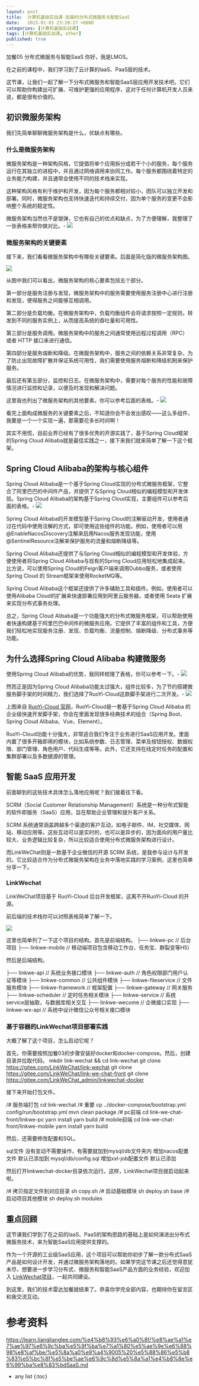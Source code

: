 ```yaml
---
layout: post
title:  计算机基础实战课-加餐05分布式微服务与智能SaaS
date:   2015-01-01 23:20:27 +0800
categories: [计算机基础实战课]
tags: [计算机基础实战课, other]
published: true
---
```




加餐05 分布式微服务与智能SaaS
你好，我是LMOS。

在之前的课程中，我们学习到了云计算的IaaS、PaaS层的技术。

这节课，让我们一起了解一下分布式微服务和智能SaaS层应用开发技术吧。它们可以帮助你构建出可扩展、可维护更强的应用程序，这对于任何计算机开发人员来说，都是很有价值的。

## 初识微服务架构

我们先简单聊聊微服务架构是什么，优缺点有哪些。

### 什么是微服务架构

微服务架构是一种架构风格，它提倡将单个应用拆分成若干个小的服务，每个服务运行在其独立的进程中，并且通过网络调用来协同工作。每个服务都围绕着特定的业务能力构建，并且通常会使用不同的技术栈来实现。

这种架构风格有利于维护和开发，因为每个服务都相对较小，团队可以独立开发和部署。同时，微服务架构也支持快速迭代和持续交付，因为单个服务的变更不会影响整个系统的稳定性。

微服务架构当然也不是银弹，它也有自己的优点和缺点，为了方便理解，我整理了一张表格来帮你做对比。- ![](https://learn.lianglianglee.com/%e4%b8%93%e6%a0%8f/%e8%ae%a1%e7%ae%97%e6%9c%ba%e5%9f%ba%e7%a1%80%e5%ae%9e%e6%88%98%e8%af%be/assets/a5b27a27cbd17eae12cba3132e18f9d4.jpg)

### 微服务架构的关键要素

接下来，我们看看微服务架构中有哪些关键要素。后面是简化版的微服务架构图。

![](https://learn.lianglianglee.com/%e4%b8%93%e6%a0%8f/%e8%ae%a1%e7%ae%97%e6%9c%ba%e5%9f%ba%e7%a1%80%e5%ae%9e%e6%88%98%e8%af%be/assets/f4771dc10e9ff54dcae40bd47dbe4566.jpg)

从图中我们可以看出，微服务架构的核心要素包括五个部分。

第一部分是服务注册与发现，微服务架构中的服务需要使用服务注册中心进行注册和发现，使得服务之间能够互相调用。

第二部分是负载均衡。在微服务架构中，负载均衡组件会将请求按照一定规则，转发到不同的服务实例上，从而提高系统的吞吐量和可用性。

第三部分是服务调用。微服务架构中的服务之间通常使用远程过程调用（RPC）或者 HTTP 接口来进行通信。

第四部分是服务熔断和降级。在微服务架构中，服务之间的依赖关系非常复杂，为了防止出现故障扩散并保证系统可用性，我们需要使用服务熔断和降级机制来保护服务。

最后还有第五部分，监控和日志。在微服务架构中，需要对每个服务的性能和故障情况进行监控和记录，以便及时发现和解决问题。

这里我也列出了微服务架构的其他要素，你可以参考后面的表格。- ![](https://learn.lianglianglee.com/%e4%b8%93%e6%a0%8f/%e8%ae%a1%e7%ae%97%e6%9c%ba%e5%9f%ba%e7%a1%80%e5%ae%9e%e6%88%98%e8%af%be/assets/d3ea66eebfeb6924fb3cfc8d85f6f5c4.jpg)

看完上面构成微服务的关键要素之后，不知道你会不会发出感叹——这么多组件，我要是一个一个实现一遍，那需要花多长时间啊！

其实不用慌，目前业界已经有了很多优秀的开源实践了，基于Spring Cloud框架的Spring Cloud Alibaba就是最佳实践之一，接下来我们就来简单了解一下这个框架。

## Spring Cloud Alibaba的架构与核心组件

Spring Cloud Alibaba是一个基于Spring Cloud实现的分布式微服务框架，它整合了阿里巴巴的中间件产品，并提供了与Spring Cloud相似的编程模型和开发体验。Spring Cloud Alibaba的架构基于Spring Cloud实现，主要组件可以参考后面的表格。- ![](https://learn.lianglianglee.com/%e4%b8%93%e6%a0%8f/%e8%ae%a1%e7%ae%97%e6%9c%ba%e5%9f%ba%e7%a1%80%e5%ae%9e%e6%88%98%e8%af%be/assets/8317bff45ce57f0637793592eyy30078.jpg)

Spring Cloud Alibaba的开发模型基于Spring Cloud的注解驱动开发，使用者通过在代码中使用注解的方式，即可使用这些组件的功能。例如，使用者可以用@EnableNacosDiscovery注解来启用Nacos服务发现功能，使用@SentinelResource注解来保护服务的流量和熔断降级等。

Spring Cloud Alibaba还提供了与Spring Cloud相似的编程模型和开发体验，方便使用者将Spring Cloud Alibaba与现有的Spring Cloud应用轻松地集成起来。比方说，可以使用Spring Cloud的Feign客户端来调用Dubbo服务，或者使用Spring Cloud 的 Stream框架来使用RocketMQ等。

Spring Cloud Alibaba这个框架还提供了许多辅助工具和插件。例如，使用者可以使用Alibaba Cloud的扩展来快速部署应用到阿里云服务器，或者使用 Seata 扩展来实现分布式事务处理。

总之，Spring Cloud Alibaba是一个功能强大的分布式微服务框架，可以帮助使用者快速构建基于阿里巴巴中间件的微服务应用。它提供了丰富的组件和工具，方便我们轻松地实现服务注册、发现、负载均衡、流量控制、熔断降级、分布式事务等功能。

## 为什么选择Spring Cloud Alibaba 构建微服务

使用Spring Cloud Alibaba的优势，我同样梳理了表格，你可以参考一下。- ![](https://learn.lianglianglee.com/%e4%b8%93%e6%a0%8f/%e8%ae%a1%e7%ae%97%e6%9c%ba%e5%9f%ba%e7%a1%80%e5%ae%9e%e6%88%98%e8%af%be/assets/30d0ed9c4c373ec8bcf3c1ed666b1114.jpg)

然而正是因为Spring Cloud Alibaba功能太过强大，组件比较多，为了节约搭建微服务脚手架的时间精力，我们选择了RuoYi-Cloud这款脚手架进行二次开发。- ![](https://learn.lianglianglee.com/%e4%b8%93%e6%a0%8f/%e8%ae%a1%e7%ae%97%e6%9c%ba%e5%9f%ba%e7%a1%80%e5%ae%9e%e6%88%98%e8%af%be/assets/38ef6659e89035cd925c3b2071fac9a4.jpg)

上图来自 [RuoYi-Cloud 官网](https://doc.ruoyi.vip/ruoyi-cloud/)，RuoYi-Cloud是一套基于Spring Cloud Alibaba 的企业级快速开发脚手架，你会在里面发现很多经典技术的组合（Spring Boot、Spring Cloud Alibaba、Vue、Element）。

RuoYi-Cloud功能十分强大，非常适合我们专注于业务进行SaaS应用开发。里面内置了很多开箱即用的模块，比如系统参数、日志管理、菜单及按钮授权、数据权限、部门管理、角色用户、代码生成等等。此外，它还支持在线定时任务的配置和集群部署以及多数据源的管理。

## 智能 SaaS 应用开发

前面聊到的这些技术具体怎么落地应用呢？我们接着往下看。

SCRM（Social Customer Relationship Management）系统是一种分布式智能的软件即服务（SaaS）应用，旨在帮助企业管理和提升客户关系。

SCRM 系统通常涵盖跨越多个渠道的客户互动，如电子邮件、IM、社交媒体、网站、移动应用等。这些互动可以是实时的，也可以是异步的，因为面向的用户量比较大、业务逻辑比较复杂，所以比较适合使用分布式微服务架构进行设计。

而LinkWeChat则是一款基于企业微信的开源 SCRM 系统，是我参与设计与开发的。它比较适合作为分布式微服务架构在业务中落地实践的学习案例，这里也简单分享一下。

### LinkWechat

LinkWeChat项目基于 RuoYi-Cloud 后台开发框架，这离不开RuoYi-Cloud 的开源。

前后端的技术栈你可以对照表格简单了解一下。

![](https://learn.lianglianglee.com/%e4%b8%93%e6%a0%8f/%e8%ae%a1%e7%ae%97%e6%9c%ba%e5%9f%ba%e7%a1%80%e5%ae%9e%e6%88%98%e8%af%be/assets/a8ff057c39670f4a6888bef3886b71d7.jpg)

这里也简单列了一下这个项目的结构。首先是前端结构。
├── linkwe-pc // 后台项目 ├── linkwe-mobile // 移动端项目包含移动工作台、任务宝、群裂变等H5）

然后是后端结构。

├── linkwe-api // 系统业务接口模块 ├── linkwe-auth // 角色权限部门用户认证等模块 ├── linkwe-common // 公共组件模块 ├── linkwe-fileservice // 文件服务模块 ├── linkwe-framework // 框架配置 ├── linkwe-gateway // 网关服务 ├── linkwe-scheduler // 定时任务相关模块 ├── linkwe-service // 系统service层抽取，与数据库相关交互 ├── linkwe-wecome // 企微接口实现 ├── linkwe-wx-api // 系统中设计微信公众号相关接口模块

### 基于容器的LinkWechat项目部署实践

大概了解了这个项目，怎么启动它呢？

首先，你需要按照加餐03的步骤安装好docker和docker-compose。然后，创建目录并拉取代码。
mkdir link-wechat && cd link-wechat git clone https://gitee.com/LinkWeChat/link-wechat git clone https://gitee.com/LinkWeChat/link-we-chat-front git clone https://gitee.com/LinkWeChat_admin/linkwechat-docker

接下来开始打包文件。

/# 服务端打包 cd link-wechat /# 重要 cp ../docker-compose/bootstrap.yml config/run/bootstrap.yml mvn clean package /# pc前端 cd link-we-chat-front/linkwe-pc yarn install yarn build /# mobile前端 cd link-we-chat-front/linkwe-mobile yarn install yarn build

然后，还需要修改配置和SQL。

sql文件 没有变动不需要操作，有需要就加到mysql/db文件夹内 增加nacos配置文件 默认已添加到 mysql/db/config.sql 增加xxl-job配置文件 默认已添加

然后打开linkwechat-docker目录依次运行。这样，LinkWechat项目就启动起来啦。

/# 拷贝指定文件到对应目录 sh copy.sh /# 启动基础模块 sh deploy.sh base /# 启动项目其他模块 sh deploy.sh modules

## 重点回顾

这节课我们学到了在之前的IaaS、PaaS的架构思路的基础上是如何演进出分布式微服务技术，来为智能SaaS应用提供支撑的。

作为一个开源的工业级SaaS应用，这个项目可以帮助你初步了解一款分布式SaaS产品是如何设计开发，并通过微服务架构落地的。如果学完这节课之后还觉得意犹未尽，想要进一步学习分布式、微服务和智能SaaS产品方面的业务经验，欢迎加入 [LinkWechat项目](https://gitee.com/LinkWeChat/link-wechat)，一起共同建设。

到这里，我们的技术雷达加餐就结束了。恭喜你学完全部内容，也期待你在留言区和我交流互动。




# 参考资料

https://learn.lianglianglee.com/%e4%b8%93%e6%a0%8f/%e8%ae%a1%e7%ae%97%e6%9c%ba%e5%9f%ba%e7%a1%80%e5%ae%9e%e6%88%98%e8%af%be/%e5%8a%a0%e9%a4%9005%20%e5%88%86%e5%b8%83%e5%bc%8f%e5%be%ae%e6%9c%8d%e5%8a%a1%e4%b8%8e%e6%99%ba%e8%83%bdSaaS.md

* any list
{:toc}
